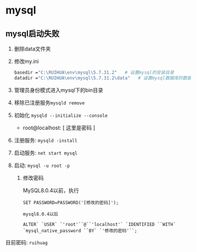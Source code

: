 # mysql

## mysql启动失败

1. 删除data文件夹

2. 修改my.ini

   ```sh
   basedir ="C:\RUIHUA\env\mysql\5.7.31.2"   # 设置mysql的安装目录
   datadir ="C:\RUIHUA\env\mysql\5.7.31.2\data"   # 设置mysql数据库的数据的存放目录，必须是data，或者是//xxx/data
   ```

3. 管理员身份模式进入mysql下的bin目录

4. 移除已注册服务`mysqld remove`

5. 初始化 `mysqld --initialize --console`

   - root@localhost: [ 这里是密码 ]

6. 注册服务: `mysqld -install`

7. 启动服务: `net start mysql`

8. 启动: `mysql -u root -p`

   1. 修改密码

      MySQL8.0.4以前，执行

      ```
      SET PASSWORD=PASSWORD('[修改的密码]');

      mysql8.0.4以后

      ALTER` `USER` `'root'``@``'localhost'` `IDENTIFIED ``WITH` `mysql_native_password ``BY` `'修改的密码'``;
      ```

目前密码: `ruihuag`

